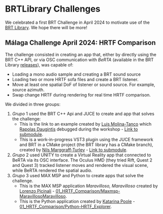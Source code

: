 # BRTLibrary Challenges
We celebrated a first BRT Challenge in April 2024 to motivate use of the [BRT Library](https://github.com/GrupoDiana/BRTLibrary). We hope there will be more!

## Málaga Challenge April 2024: HRTF Comparison
The challenge consisted in creating an app that, either by directly using the BRT C++ API, or via OSC communication with *BeRTA* (available in the BRT Library [releases](https://github.com/GrupoDiana/BRTLibrary/releases)), was capable of:
* Loading a mono audio sample and creating a BRT sound source
* Loading two or more HRTF sofa files and create a BRT listener. 
* Move at least one spatial DoF of listener or sound source. For example, source azimuth.
* Swap change HRTF during rendering for real time HRTF comparison.  

We divided in three groups: 

1. _Grupo_ 1 used the BRT C++ Api and JUCE to create and app that solves the challenge:
   - This is the link to an example created by [Luis Molina-Tanco](https://github.com/lmtanco) which [Rapolas Daugintis](https://github.com/rapolasd) debugged during the workshop - [Link to submodule](01_HRTF_Comparison/JUCE-brt-juce-basic). 
   - This is a work-in-progress VST3 plugin using the JUCE framework and BRT in a CMake project (the BRT library has a CMake branch), created by [Nils Marggraff-Turley](https://github.com/Nils-MaTu) - [Link to submodule](01_HRTF_Comparison/JUCE-BRT_JUCE_CMAKE).
3. _Grupo_ 2 used UNITY to create a Virtual Reality app that connected to BeRTA via its OSC interface. The Oculus HMD (they tried Rift, Quest 2 and Quest 3) tracked listener moves and rendered the visual scene, while BeRTA rendered the spatial audio.
4. _Grupo_ 3 used MAX MSP and Python to create apps that solve the challenge.
   - This is the MAX MSP application _Maravilloso, Maravilloso_ created by [Lorenzo Picinali](https://github.com/lpicinali) - [01_HRTF_Comparison/Maxmsp-MaravillosoMaravilloso](01_HRTF_Comparison/Maxmsp-MaravillosoMaravilloso).
   - This is the Python application created by [Katarina Poole](https://github.com/Katarina-Poole) - [01_HRTF_Comparison/Python-HRTF_Explorer](01_HRTF_Comparison/Python-HRTF_Explorer).
     
